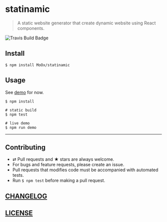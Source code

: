# statinamic

> A static website generator that create dynamic website using React components.

![Travis Build Badge](https://img.shields.io/travis/MoOx/statinamic/master.svg)

## Install

```console
$ npm install MoOx/statinamic
```

## Usage

See [demo](demo) for now.

```console
$ npm install

# static build
$ npm test

# live demo
$ npm run demo
```

---

## Contributing

* ⇄ Pull requests and ★ stars are always welcome.
* For bugs and feature requests, please create an issue.
* Pull requests that modifies code must be accompanied with automated tests.
* Run `$ npm test` before making a pull request.

## [CHANGELOG](CHANGELOG.md)

## [LICENSE](LICENSE)
